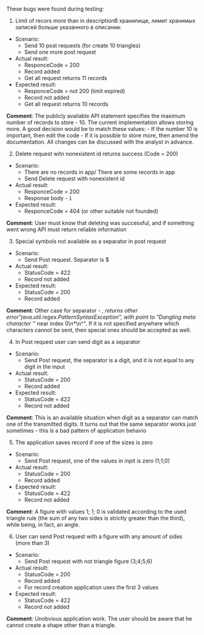 These bugs were found during testing:

1. Limit of recors more than in descriptionВ хранилище, лимит хранимых записей больше указанного в описании:
  - Scenario:
    - Send 10 post requests (for create 10 triangles)
    - Send one more post request
  - Actual result:
    - ResponceCode = 200
    - Record added
    - Get all request returns 11 records
  - Expected result:
    - ResponceCode = not 200 (limit expired)
    - Record not added
    - Get all request returns 10 records
   
  **Comment**: 
   The publicly available API statement specifies the maximum number of records to store - 10. The current implementation allows storing more. A good decision would be to match these values:
     - If the number 10 is important, then edit the code
     - If it is possible to store more, then amend the documentation.
     All changes can be discussed with the analyst in advance.
    
2. Delete request witn nonexistent id returns success (Code = 200)
  - Scenario:
    - There are no records in app/ There are some records in app
    - Send Delete request with nonexistent id
  - Actual result:
    - ResponceCode = 200
    - Response body - `1`
  - Expected result:
    - ResponceCode = 404 (or other suitable not founded)
    
  **Comment**:
  User must know that deleting was successful, and if something went wrong API must return reliable information
  
3. Special symbols not available as a separator in post request
 - Scenario:
    - Send Post request. Separator is $
 - Actual result:
    - StatusCode = 422 
    - Record not added
 - Expected result:
    - StatusCode = 200
    - Record added
    
 **Comment**:
   Other case for separator - *, returns other error"java.util.regex.PatternSyntaxException", with point to "Dangling meta character '*' near index 0\n*\n^".
   If it is not specified anywhere which characters cannot be sent, then special ones should be accepted as well.
   
   4. In Post request user can send digit as a separator
  - Scenario:
    - Send Post request, the separator is a digit, and it is not equal to any digit in the input
  - Actual result:
    - StatusCode = 200 
    - Record added
  - Expected result:
    - StatusCode = 422
    - Record not added
    
  **Comment**:
   This is an available situation when digit as a separator can match one of the transmitted digits. 
   It turns out that the same separator works just sometimes - this is a bad pattern of application behavio
   
   5. The application saves record if one of the sizes is zero
  - Scenario:
    - Send Post request, one of the values in inpit is zero (1;1;0)
  - Actual result:
    - StatusCode = 200 
    - Record added
  - Expected result:
    - StatusCode = 422
    - Record not added
    
   **Comment**:
   A figure with values 1; 1; 0 is validated according to the used triangle rule (the sum of any two sides is strictly greater than the third), while being, in fact, an angle.
   
  6. User can send Post request with a figure with any amount of sides (more than 3)
  - Scenario:
    - Send Post request with not triangle figure (3;4;5;6)
  - Actual result:
    - StatusCode = 200
    - Record added
    - For record creation application uses the first 3 values
  - Expected result:
    - StatusCode = 422
    - Record not added
    
   **Comment**:
   Unobvious application work. The user should be aware that he cannot create a shape other than a triangle.
